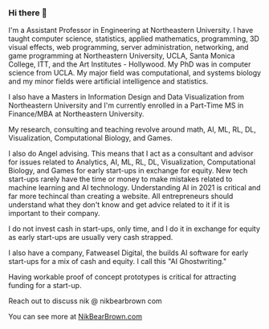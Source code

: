 ### Hi there 👋


I'm a Assistant Professor in Engineering at Northeastern University. I have taught computer science, statistics, applied mathematics, programming, 3D visual effects, web programming, server administration, networking, and game programming at Northeastern University, UCLA, Santa Monica College, ITT, and the Art Institutes - Hollywood. My PhD was in computer science from UCLA. My major field was computational, and systems biology and my minor fields were artificial intelligence and statistics.

I also have a Masters in Information Design and Data Visualization from Northeastern University and I'm currently enrolled in a Part-Time MS in Finance/MBA at Northeastern University.

My research, consulting  and teaching revolve around math, AI, ML, RL, DL, Visualization, Computational Biology, and Games.  

I also do Angel advising. This means that I act as a consultant and advisor for issues related to Analytics, AI, ML, RL, DL, Visualization, Computational Biology, and Games for early start-ups in exchange for equity.  New tech start-ups rarely have the time or money to make mistakes related to machine learning and AI technology. Understanding AI in 2021 is critical and far more techincal than creating a website. All entrepreneurs should understand what they don't know and get advice related to it if it is important to their company.

I do not invest cash in start-ups, only time, and I do it in exchange for equity as early start-ups are usually very cash strapped.

I also have a company, Fatweasel Digital, the builds AI software for early start-ups for a mix of cash and equity. I call this "AI Ghostwriting."   

Having workable proof of concept prototypes is critical for attracting funding for a start-up.  

Reach out to discuss nik @ nikbearbrown com 

You can see more at [NikBearBrown.com](https://www.nikbearbrown.com/)    


<!--
**nikbearbrown/NIKBEARBROWN** is a ✨ _special_ ✨ repository because its `README.md` (this file) appears on your GitHub profile.

Here are some ideas to get you started:

- 🔭 I’m currently working on ...
- 🌱 I’m currently learning ...
- 👯 I’m looking to collaborate on ...
- 🤔 I’m looking for help with ...
- 💬 Ask me about ...
- 📫 How to reach me: ...
- 😄 Pronouns: ...
- ⚡ Fun fact: ...
-->
